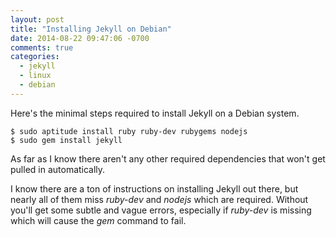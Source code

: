 ```yaml
---
layout: post
title: "Installing Jekyll on Debian"
date: 2014-08-22 09:47:06 -0700
comments: true
categories:
  - jekyll
  - linux
  - debian
---
```


Here's the minimal steps required to install Jekyll on a Debian system.

```
$ sudo aptitude install ruby ruby-dev rubygems nodejs
$ sudo gem install jekyll
```

As far as I know there aren't any other required dependencies that won't get pulled in automatically.

I know there are a ton of instructions on installing Jekyll out there, but nearly all of them miss
*ruby-dev* and *nodejs* which are required. Without you'll get some subtle and vague errors,
especially if *ruby-dev* is missing which will cause the *gem* command to fail.

